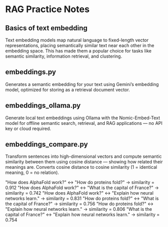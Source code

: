 # RAG Practice Notes

## Basics of text embedding
Text embedding models map natural language to fixed-length vector representations, placing semantically similar text near each other in the embedding space. This has made them a popular choice for tasks like semantic similarity, information retrieval, and clustering.

## embeddings.py
Generates a semantic embedding for your text using Gemini’s embedding model, optimized for storing as a retrieval document vector.

## embeddings_ollama.py
Generate local text embeddings using Ollama with the Nomic-Embed-Text model for offline semantic search, retrieval, and RAG applications — no API key or cloud required.

## embeddings_compare.py
Transform sentences into high-dimensional vectors and compute semantic similarity between them using cosine distance — showing how related their meanings are.
Converts cosine distance to cosine similarity (1 = identical meaning, 0 = no relation).

"How does AlphaFold work?" ↔ "How do proteins fold?" → similarity = 0.912
"How does AlphaFold work?" ↔ "What is the capital of France?" → similarity = 0.742
"How does AlphaFold work?" ↔ "Explain how neural networks learn." → similarity = 0.831
"How do proteins fold?" ↔ "What is the capital of France?" → similarity = 0.756
"How do proteins fold?" ↔ "Explain how neural networks learn." → similarity = 0.806
"What is the capital of France?" ↔ "Explain how neural networks learn." → similarity = 0.754

